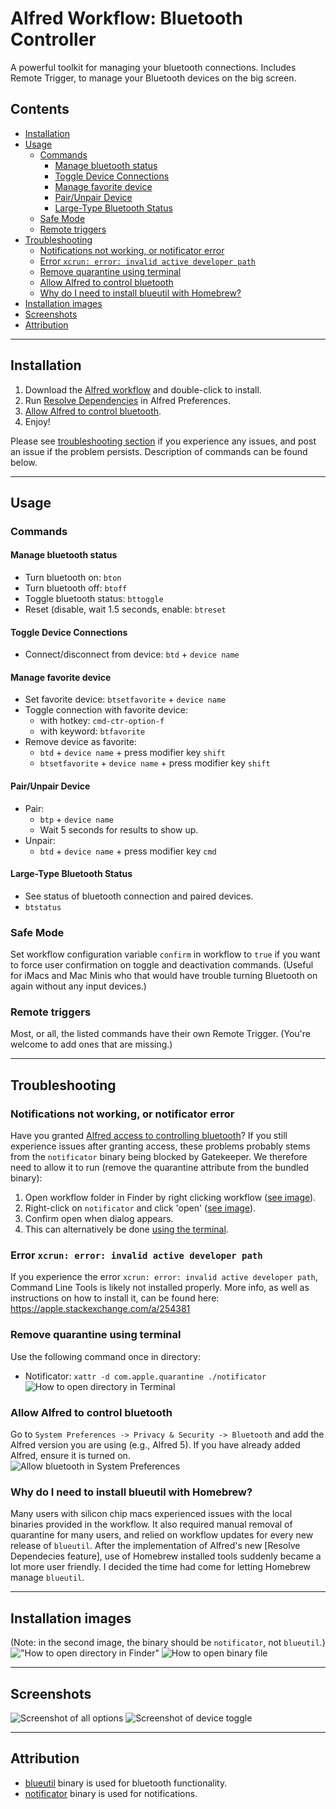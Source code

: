# Alfred Workflow: Bluetooth Controller <!-- omit in toc -->

A powerful toolkit for managing your bluetooth connections. Includes Remote Trigger, to manage your Bluetooth devices on
the big screen.

## Contents <!-- omit in toc -->

- [Installation](#installation)
- [Usage](#usage)
  - [Commands](#commands)
    - [Manage bluetooth status](#manage-bluetooth-status)
    - [Toggle Device Connections](#toggle-device-connections)
    - [Manage favorite device](#manage-favorite-device)
    - [Pair/Unpair Device](#pairunpair-device)
    - [Large-Type Bluetooth Status](#large-type-bluetooth-status)
  - [Safe Mode](#safe-mode)
  - [Remote triggers](#remote-triggers)
- [Troubleshooting](#troubleshooting)
  - [Notifications not working, or notificator error](#notifications-not-working-or-notificator-error)
  - [Error `xcrun: error: invalid active developer path`](#error-xcrun-error-invalid-active-developer-path)
  - [Remove quarantine using terminal](#remove-quarantine-using-terminal)
  - [Allow Alfred to control bluetooth](#allow-alfred-to-control-bluetooth)
  - [Why do I need to install blueutil with Homebrew?](#why-do-i-need-to-install-blueutil-with-homebrew)
- [Installation images](#installation-images)
- [Screenshots](#screenshots)
- [Attribution](#attribution)

---

## Installation

1. Download the [Alfred workflow](https://github.com/vegardinho/alfred_bluetooth_controller/releases/latest) and
   double-click to install.
2. Run [Resolve Dependencies](https://www.alfredapp.com/help/kb/dependencies/) in Alfred Preferences.
3. [Allow Alfred to control bluetooth](#allow-alfred-to-control-bluetooth).
4. Enjoy!

Please see [troubleshooting section](#troubleshooting) if you experience any issues, and post an issue if the problem persists. Description of commands can be found below.

---

## Usage

### Commands

#### Manage bluetooth status

- Turn bluetooth on: `bton`
- Turn bluetooth off: `btoff`
- Toggle bluetooth status: `bttoggle`
- Reset (disable, wait 1.5 seconds, enable: `btreset`

#### Toggle Device Connections

- Connect/disconnect from device: `btd` + `device name`

#### Manage favorite device

- Set favorite device: `btsetfavorite` + `device name`
- Toggle connection with favorite device:
  - with hotkey: `cmd-ctr-option-f`
  - with keyword: `btfavorite`
- Remove device as favorite:
  - `btd` + `device name` + press modifier key `shift`
  - `btsetfavorite` + `device name` + press modifier key `shift`

#### Pair/Unpair Device

- Pair:
  - `btp` + `device name`
  - Wait 5 seconds for results to show up.
- Unpair:
  - `btd` + `device name` + press modifier key `cmd`

#### Large-Type Bluetooth Status

- See status of bluetooth connection and paired devices.
- `btstatus`

### Safe Mode

Set workflow configuration variable `confirm` in workflow to `true` if you want to force user confirmation on toggle and
deactivation commands. (Useful for iMacs and Mac Minis who that would have trouble turning Bluetooth on again without
any input devices.)

### Remote triggers

Most, or all, the listed commands have their own Remote Trigger. (You're welcome to add ones that are missing.)

---

## Troubleshooting

### Notifications not working, or notificator error

Have you granted [Alfred access to controlling bluetooth](#allow-alfred-to-control-bluetooth)? If you still experience issues after granting access, these problems probably stems from the `notificator` binary being blocked by Gatekeeper. We therefore need to allow it to run (remove the quarantine attribute from the bundled binary):

1.  Open workflow folder in Finder by right clicking workflow ([see image](#installation-images)).
2.  Right-click on `notificator` and click 'open' ([see image](#installation-images)).
3.  Confirm open when dialog appears.
4.  This can alternatively be done [using the terminal](#remove-quarantine-using-terminal).

### Error `xcrun: error: invalid active developer path`

If you experience the error `xcrun: error: invalid active developer path`, Command Line Tools is likely not installed properly. More info, as well as instructions on how to install it, can be found here: https://apple.stackexchange.com/a/254381

### Remove quarantine using terminal

Use the following command once in directory:

- Notificator: `xattr -d com.apple.quarantine ./notificator`</br>
  ![How to open directory in Terminal](img/open-in-terminal.png)

### Allow Alfred to control bluetooth

Go to `System Preferences -> Privacy & Security -> Bluetooth` and add the Alfred version you are using (e.g., Alfred 5). If you have already added Alfred, ensure it is turned on.</br>
![Allow bluetooth in System Preferences](img/security_bluetooth.png)

### Why do I need to install blueutil with Homebrew?

Many users with silicon chip macs experienced issues with the local binaries provided in the workflow. It also required manual removal of quarantine for many users, and relied on workflow updates for every new release of `blueutil`. After the implementation of Alfred's new [Resolve Dependecies feature], use of Homebrew installed tools suddenly became a lot more user friendly. I decided the time had come for letting Homebrew manage `blueutil`.

---

## Installation images

(Note: in the second image, the binary should be `notificator`, not `blueutil`.)
!["How to open directory in Finder"](img/open-in-finder.png)
![How to open binary file](img/open-manually.png)

---

## Screenshots

![Screenshot of all options](img/screenshot_bt.png)
![Screenshot of device toggle](img/screenshot_btd.png)

---

## Attribution

- [blueutil](https://github.com/toy/blueutil) binary is used for bluetooth functionality.
- [notificator](https://github.com/vitorgalvao/notificator) binary is used for notifications.
